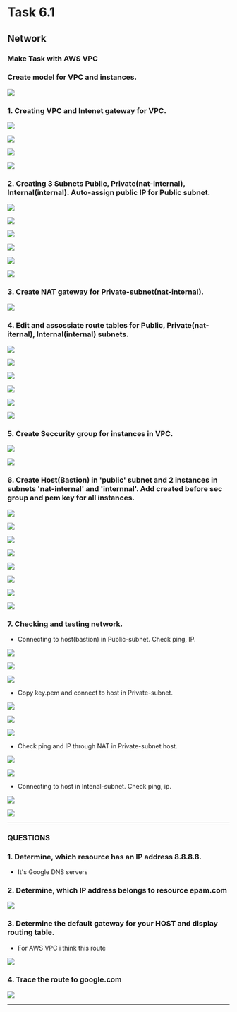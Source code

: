 # Task 6.1

## Network 
### Make Task with AWS VPC 
### Create model for VPC and instances.

![](img/VPC1010.png)

### 1. Creating VPC and Intenet gateway for VPC.

![](img/vpc1.png)

![](img/vpc2.png)

![](img/vpc3.png)

![](img/vpc4.png)
 
### 2. Creating 3 Subnets Public, Private(nat-internal), Internal(internal). Auto-assign public IP for Public subnet.

![](img/vpc5.png)

![](img/vpc6.png)

![](img/vpc7.png)

![](img/vpc8.png)

![](img/vpc9.png)

![](img/vpc10.png)

### 3. Create NAT gateway for Private-subnet(nat-internal).

![](img/vpc14.png)


### 4. Edit and assossiate route tables for Public, Private(nat-iternal), Internal(internal) subnets.

![](img/vpc11.png)

![](img/vpc12.png)

![](img/vpc13.png)

![](img/vpc17.png)

![](img/vpc18.png)

![](img/vpc19.png)


### 5. Create Seccurity group for instances in VPC. 

![](img/vpc20.png)

![](img/vpc21.png)

### 6. Create Host(Bastion) in 'public' subnet and 2 instances in subnets 'nat-internal' and 'internnal'. Add created before sec group and pem key for all instances.

![](img/vpc22.png)

![](img/vpc23.png)

![](img/vpc24.png)

![](img/vpc25.png)

![](img/vpc26.png)

![](img/vpc27.png)

![](img/vpc28.png)

![](img/vpc29.png)

### 7. Checking and testing network.

* Connecting to host(bastion) in Public-subnet. Check ping, IP.

![](img/vpc30.png)

![](img/vpc31.png)

![](img/vpc32.png)

* Copy key.pem and connect to host in Private-subnet.

![](img/vpc33.png)

![](img/vpc34.png)

![](img/vpc35.png)

* Check ping and IP through NAT in Private-subnet host.

![](img/vpc36.png)

![](img/vpc39.png)

* Connecting to host in Intenal-subnet. Check ping, ip.

![](img/vpc37.png)

![](img/vpc38.png)

---------------------------------
### QUESTIONS

### 1. Determine, which resource has an IP address 8.8.8.8. 

* It's Google DNS servers

### 2. Determine, which IP address belongs to resource epam.com

![](img/vpc40.png)

### 3. Determine the default gateway for your HOST and display routing table.

* For AWS VPC i think this route

![](img/vpc41.png)

### 4. Trace the route to google.com

![](img/vpc42.png)

----------------------------------